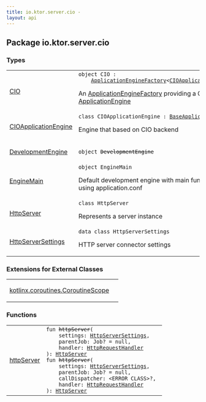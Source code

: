 ```yaml
---
title: io.ktor.server.cio - 
layout: api
---
```




## Package io.ktor.server.cio

### Types

<table class="api-docs-table">
<tbody>
<tr>
<td markdown="1">

<a href="-c-i-o/index.html">CIO</a>


</td>
<td markdown="1">
<div class="signature"><code><span class="keyword">object </span><span class="identifier">CIO</span>&nbsp;<span class="symbol">:</span>&nbsp;<br/>&nbsp;&nbsp;&nbsp;&nbsp;<a href="../io.ktor.server.engine/-application-engine-factory/index.html"><span class="identifier">ApplicationEngineFactory</span></a><span class="symbol">&lt;</span><a href="-c-i-o-application-engine/index.html"><span class="identifier">CIOApplicationEngine</span></a><span class="symbol">,</span>&nbsp;<a href="-c-i-o-application-engine/-configuration/index.html"><span class="identifier">Configuration</span></a><span class="symbol">&gt;</span></code></div>

An <a href="../io.ktor.server.engine/-application-engine-factory/index.html">ApplicationEngineFactory</a> providing a CIO-based <a href="../io.ktor.server.engine/-application-engine/index.html">ApplicationEngine</a>


</td>
</tr>
<tr>
<td markdown="1">

<a href="-c-i-o-application-engine/index.html">CIOApplicationEngine</a>


</td>
<td markdown="1">
<div class="signature"><code><span class="keyword">class </span><span class="identifier">CIOApplicationEngine</span>&nbsp;<span class="symbol">:</span>&nbsp;<a href="../io.ktor.server.engine/-base-application-engine/index.html"><span class="identifier">BaseApplicationEngine</span></a></code></div>

Engine that based on CIO backend


</td>
</tr>
<tr>
<td markdown="1">

<a href="-development-engine/index.html">DevelopmentEngine</a>


</td>
<td markdown="1">
<div class="signature"><code><span class="keyword">object </span><s><span class="identifier">DevelopmentEngine</span></s></code></div>

</td>
</tr>
<tr>
<td markdown="1">

<a href="-engine-main/index.html">EngineMain</a>


</td>
<td markdown="1">
<div class="signature"><code><span class="keyword">object </span><span class="identifier">EngineMain</span></code></div>

Default development engine with main function that starts CIO engine using application.conf


</td>
</tr>
<tr>
<td markdown="1">

<a href="-http-server/index.html">HttpServer</a>


</td>
<td markdown="1">
<div class="signature"><code><span class="keyword">class </span><span class="identifier">HttpServer</span></code></div>

Represents a server instance


</td>
</tr>
<tr>
<td markdown="1">

<a href="-http-server-settings/index.html">HttpServerSettings</a>


</td>
<td markdown="1">
<div class="signature"><code><span class="keyword">data</span> <span class="keyword">class </span><span class="identifier">HttpServerSettings</span></code></div>

HTTP server connector settings


</td>
</tr>
</tbody>
</table>

### Extensions for External Classes

<table class="api-docs-table">
<tbody>
<tr>
<td markdown="1">

<a href="kotlinx.coroutines.-coroutine-scope/index.html">kotlinx.coroutines.CoroutineScope</a>


</td>
<td markdown="1">

</td>
</tr>
</tbody>
</table>

### Functions

<table class="api-docs-table">
<tbody>
<tr>
<td markdown="1">

<a href="http-server.html">httpServer</a>


</td>
<td markdown="1">
<div class="signature"><code><span class="keyword">fun </span><s><span class="identifier">httpServer</span></s><span class="symbol">(</span><br/>&nbsp;&nbsp;&nbsp;&nbsp;<span class="parameterName" id="io.ktor.server.cio$httpServer(io.ktor.server.cio.HttpServerSettings, kotlinx.coroutines.Job, kotlin.SuspendFunction5((kotlinx.coroutines.CoroutineScope, io.ktor.http.cio.Request, kotlinx.coroutines.io.ByteReadChannel, kotlinx.coroutines.io.ByteWriteChannel, kotlinx.coroutines.CompletableDeferred((kotlin.Boolean)), kotlin.Unit)))/settings">settings</span><span class="symbol">:</span>&nbsp;<a href="-http-server-settings/index.html"><span class="identifier">HttpServerSettings</span></a><span class="symbol">, </span><br/>&nbsp;&nbsp;&nbsp;&nbsp;<span class="parameterName" id="io.ktor.server.cio$httpServer(io.ktor.server.cio.HttpServerSettings, kotlinx.coroutines.Job, kotlin.SuspendFunction5((kotlinx.coroutines.CoroutineScope, io.ktor.http.cio.Request, kotlinx.coroutines.io.ByteReadChannel, kotlinx.coroutines.io.ByteWriteChannel, kotlinx.coroutines.CompletableDeferred((kotlin.Boolean)), kotlin.Unit)))/parentJob">parentJob</span><span class="symbol">:</span>&nbsp;<span class="identifier">Job</span><span class="symbol">?</span>&nbsp;<span class="symbol">=</span>&nbsp;null<span class="symbol">, </span><br/>&nbsp;&nbsp;&nbsp;&nbsp;<span class="parameterName" id="io.ktor.server.cio$httpServer(io.ktor.server.cio.HttpServerSettings, kotlinx.coroutines.Job, kotlin.SuspendFunction5((kotlinx.coroutines.CoroutineScope, io.ktor.http.cio.Request, kotlinx.coroutines.io.ByteReadChannel, kotlinx.coroutines.io.ByteWriteChannel, kotlinx.coroutines.CompletableDeferred((kotlin.Boolean)), kotlin.Unit)))/handler">handler</span><span class="symbol">:</span>&nbsp;<a href="../io.ktor.http.cio/-http-request-handler.html"><span class="identifier">HttpRequestHandler</span></a><br/><span class="symbol">)</span><span class="symbol">: </span><a href="-http-server/index.html"><span class="identifier">HttpServer</span></a></code></div>

<div class="signature"><code><span class="keyword">fun </span><s><span class="identifier">httpServer</span></s><span class="symbol">(</span><br/>&nbsp;&nbsp;&nbsp;&nbsp;<span class="parameterName" id="io.ktor.server.cio$httpServer(io.ktor.server.cio.HttpServerSettings, kotlinx.coroutines.Job, , kotlin.SuspendFunction5((kotlinx.coroutines.CoroutineScope, io.ktor.http.cio.Request, kotlinx.coroutines.io.ByteReadChannel, kotlinx.coroutines.io.ByteWriteChannel, kotlinx.coroutines.CompletableDeferred((kotlin.Boolean)), kotlin.Unit)))/settings">settings</span><span class="symbol">:</span>&nbsp;<a href="-http-server-settings/index.html"><span class="identifier">HttpServerSettings</span></a><span class="symbol">, </span><br/>&nbsp;&nbsp;&nbsp;&nbsp;<span class="parameterName" id="io.ktor.server.cio$httpServer(io.ktor.server.cio.HttpServerSettings, kotlinx.coroutines.Job, , kotlin.SuspendFunction5((kotlinx.coroutines.CoroutineScope, io.ktor.http.cio.Request, kotlinx.coroutines.io.ByteReadChannel, kotlinx.coroutines.io.ByteWriteChannel, kotlinx.coroutines.CompletableDeferred((kotlin.Boolean)), kotlin.Unit)))/parentJob">parentJob</span><span class="symbol">:</span>&nbsp;<span class="identifier">Job</span><span class="symbol">?</span>&nbsp;<span class="symbol">=</span>&nbsp;null<span class="symbol">, </span><br/>&nbsp;&nbsp;&nbsp;&nbsp;<span class="parameterName" id="io.ktor.server.cio$httpServer(io.ktor.server.cio.HttpServerSettings, kotlinx.coroutines.Job, , kotlin.SuspendFunction5((kotlinx.coroutines.CoroutineScope, io.ktor.http.cio.Request, kotlinx.coroutines.io.ByteReadChannel, kotlinx.coroutines.io.ByteWriteChannel, kotlinx.coroutines.CompletableDeferred((kotlin.Boolean)), kotlin.Unit)))/callDispatcher">callDispatcher</span><span class="symbol">:</span>&nbsp;<span class="identifier">&lt;ERROR CLASS&gt;</span><span class="symbol">?</span><span class="symbol">, </span><br/>&nbsp;&nbsp;&nbsp;&nbsp;<span class="parameterName" id="io.ktor.server.cio$httpServer(io.ktor.server.cio.HttpServerSettings, kotlinx.coroutines.Job, , kotlin.SuspendFunction5((kotlinx.coroutines.CoroutineScope, io.ktor.http.cio.Request, kotlinx.coroutines.io.ByteReadChannel, kotlinx.coroutines.io.ByteWriteChannel, kotlinx.coroutines.CompletableDeferred((kotlin.Boolean)), kotlin.Unit)))/handler">handler</span><span class="symbol">:</span>&nbsp;<a href="../io.ktor.http.cio/-http-request-handler.html"><span class="identifier">HttpRequestHandler</span></a><br/><span class="symbol">)</span><span class="symbol">: </span><a href="-http-server/index.html"><span class="identifier">HttpServer</span></a></code></div>

</td>
</tr>
</tbody>
</table>
